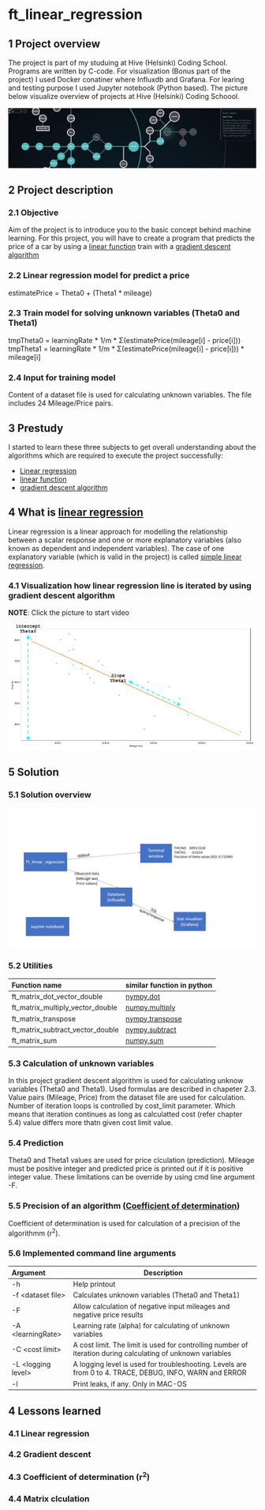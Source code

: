# ft_linear_regression

## 1 Project overview

The project is part of my studuing at Hive (Helsinki) Coding School. Programs are written by C-code. For visualization (Bonus part of the project) I used Docker conatiner where Influxdb and Grafana. For learing and testing purpose I used Jupyter notebook (Python based). The picture below visualize overview of projects at Hive (Helsinki) Coding Schoool.

![](./Hive_Holy_Graph.png)

## 2 Project description

### 2.1 Objective

Aim of the project is to introduce you to the basic concept behind machine learning. For this project, you will have to create a program that predicts the price of a car by using a [linear function](https://en.wikipedia.org/wiki/Linear_function) train with a [gradient descent algorithm](https://en.wikipedia.org/wiki/Gradient_descent)

### 2.2 Linear regression model for predict a price

estimatePrice = Theta0 + (Theta1 * mileage)

### 2.3 Train model for solving unknown variables (Theta0 and Theta1)

tmpTheta0 = learningRate \* 1/m \* Σ(estimatePrice(mileage[i] - price[i]))
tmpTheta1 = learningRate \* 1/m \* Σ(estimatePrice(mileage[i] - price[i])) * mileage[i]

### 2.4 Input for training model

Content of a dataset file is used for calculating unknown variables. The file includes 24 Mileage/Price pairs.

## 3 Prestudy

I started to learn these three subjects to get overall understanding about the algorithms which are required to execute the project successfully:

- [Linear regression](https://en.wikipedia.org/wiki/Linear_regression#:~:text=In%20statistics%2C%20linear%20regression%20is,as%20dependent%20and%20independent%20variables\).&text=Such%20models%20are%20called%20linear%20models.)
- [linear function](https://en.wikipedia.org/wiki/Linear_function)
- [gradient descent algorithm](https://en.wikipedia.org/wiki/Gradient_descent)

## 4 What is [linear regression](https://en.wikipedia.org/wiki/Linear_regression#:~:text=In_statistics,_linear_regression_is,as_dependent_and_independent_variables\).&text=Such_models_are_called_linear_models.)

Linear regression is a linear approach for modelling the relationship between a scalar response and one or more explanatory variables (also known as dependent and independent variables). The case of one explanatory variable (which is valid in the project) is called [simple linear regression](https://en.wikipedia.org/wiki/Simple_linear_regression).

### 4.1 Visualization how linear regression line is iterated by using gradient descent algorithm

**NOTE**: Click the picture to start video

[![(Video](./ft_linear_regression.png)](https://youtu.be/JNJki4RG8-U)

## 5 Solution

### 5.1 Solution overview

![Solution overview](Solution_ft_linear_regression.jpg)

### 5.2 Utilities

| Function name | similar function in python
| :- | :- |
| ft_matrix_dot_vector_double | [nympy.dot](https://numpy.org/doc/stable/reference/generated/numpy.dot.html) |
| ft_matrix_multiply_vector_double | [numpy.multiply](https://numpy.org/doc/stable/reference/generated/numpy.multiply.html?highlight=multiply#numpy.multiply) |
| ft_matrix_transpose | [nympy.transpose](https://numpy.org/doc/stable/reference/generated/numpy.transpose.html?highlight=transpose) |
| ft_matrix_subtract_vector_double | [nympy.subtract](https://numpy.org/doc/stable/reference/generated/numpy.subtract.html?highlight=subtract#numpy.subtract) |
| ft_matrix_sum | [numpy.sum](https://numpy.org/doc/stable/reference/generated/numpy.sum.html?highlight=sum#numpy.sum) |

### 5.3 Calculation of unknown variables

In this project gradient descent algorithm is used for calculating unknow variables (Theta0 and Theta1). Used formulas are described in chapeter 2.3. Value pairs (Mileage, Price) from the dataset file are used for calculation. Number of iteration loops is controlled by cost_limit parameter. Which means that iteration continues as long as calculatted cost (refer chapter 5.4) value differs more thatn given cost limit value.

### 5.4 Prediction

Theta0 and Theta1 values are used for price clculation (prediction). Mileage must be positive integer and predicted price is printed out if it is positive integer value. These limitations can be override by using cmd line argument -F.

### 5.5 Precision of an algorithm ([Coefficient of determination](https://en.wikipedia.org/wiki/Coefficient_of_determination))

Coefficient of determination is used for calculation of a precision of the algorithmm (r<sup>2</sup>).

### 5.6 Implemented command line arguments

| Argument | Description |
| :- | - |
| -h | Help printout |
| -f \<dataset file\> | Calculates unknown variables (Theta0 and Theta1) |
| -F | Allow calculation of negative input mileages and negative price results |
| -A \<learningRate\> | Learning rate (alpha) for calculating of unknown variables |
| -C \<cost limit\> | A cost limit. The limit is used for controlling number of iteration during calculating of unknown variables |
| -L \<logging level\>| A logging level is used for troubleshooting. Levels are from 0 to 4. TRACE, DEBUG, INFO, WARN and ERROR |
| -l | Print leaks, if any. Only in MAC-OS |

## 4 Lessons learned

### 4.1 Linear regression

### 4.2 Gradient descent

### 4.3 Coefficient of determination (r<sup>2</sup>)

### 4.4 Matrix clculation
